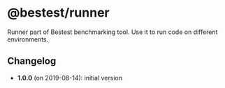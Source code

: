 # @bestest/runner

Runner part of Bestest benchmarking tool.
Use it to run code on different environments.

## Changelog

* **1.0.0** (on 2019-08-14): initial version
